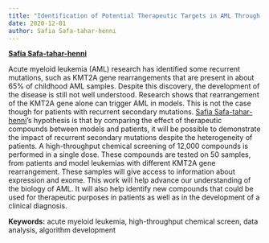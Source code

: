 ```yaml
---
title: "Identification of Potential Therapeutic Targets in AML Through Integration of Genomics Data and Small Molecule Screening Results"
date: 2020-12-01
author: Safia Safa-tahar-henni
---
```


[**Safia Safa-tahar-henni**](/author/safia-safa-tahar-henni/)

<!--more-->

Acute myeloid leukemia (AML) research has identified some recurrent mutations, such as KMT2A gene rearrangements that are present in about 65% of childhood AML samples. Despite this discovery, the development of the disease is still not well understood. Research shows that rearrangement of the KMT2A gene alone can trigger AML in models. This is not the case though for patients with recurrent secondary mutations. [Safia Safa-tahar-henni](/author/safia-safa-tahar-henni/)’s hypothesis is that by comparing the effect of therapeutic compounds between models and patients, it will be possible to demonstrate the impact of recurrent secondary mutations despite the heterogeneity of patients. A high-throughput chemical screening of 12,000 compounds is performed in a single dose. These compounds are tested on 50 samples, from patients and model leukemias with different KMT2A gene rearrangement. These samples will give access to information about expression and exome. This work will help advance our understanding of the biology of AML. It will also help identify new compounds that could be used for therapeutic purposes in patients as well as in the development of a clinical diagnosis.

**Keywords:** acute myeloid leukemia, high-throughput chemical screen, data analysis, algorithm development 
